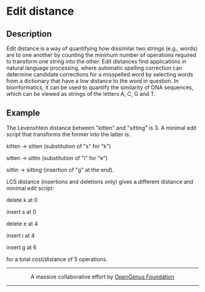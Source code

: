 # Edit distance

## Description

Edit distance is a way of quantifying how dissimilar two strings (e.g., words) are to one another by counting the minimum number of operations required to transform one string into the other. Edit distances find applications in natural language processing, where automatic spelling correction can determine candidate corrections for a misspelled word by selecting words from a dictionary that have a low distance to the word in question. In bioinformatics, it can be used to quantify the similarity of DNA sequences, which can be viewed as strings of the letters A, C, G and T.

## Example

The Levenshtein distance between "kitten" and "sitting" is 3. A minimal edit script that transforms the former into the latter is:

kitten → sitten (substitution of "s" for "k")

sitten → sittin (substitution of "i" for "e")

sittin → sitting (insertion of "g" at the end).

LCS distance (insertions and deletions only) gives a different distance and minimal edit script:

delete k at 0

insert s at 0

delete e at 4

insert i at 4

insert g at 6

for a total cost/distance of 5 operations.

---

<p align="center">
  A massive collaborative effort by <a href=https://github.com/OpenGenus/cosmos>OpenGenus Foundation</a>
</p>

---
